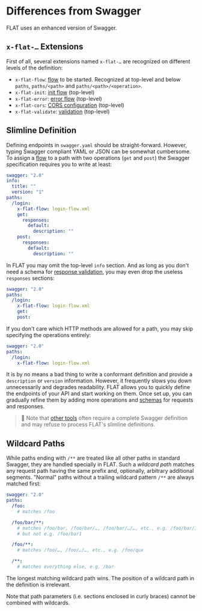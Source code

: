 # Differences from Swagger

FLAT uses an enhanced version of Swagger.

## `x-flat-…` Extensions

First of all, several extensions named `x-flat-…` are recognized on different levels of the definition:

* `x-flat-flow`: [flow](routing.md#assigning-flat-flows) to be started. Recognized at top-level and below `paths`, `paths/<path>` and `paths/<path>/<operation>`.
* `x-flat-init`: [init flow](routing.md#init-flow) (top-level)
* `x-flat-error`: [error flow](routing.md#error-flow) (top-level)
* `x-flat-cors`: [CORS configuration](cors.md) (top-level)
* `x-flat-validate`: [validation](validation.md) (top-level)

## Slimline Definition

Defining endpoints in `swagger.yaml` should be straight-forward. However, typing Swagger compliant YAML or JSON can be somewhat cumbersome. To assign a [flow](routing.md#assigning-flat-flows) to a path with two operations (`get` and `post`) the Swagger specification requires you to write at least:

```yaml
swagger: "2.0"
info:
  title: ""
  version: "1"
paths:
  /login:
    x-flat-flow: login-flow.xml
    get:
      responses:
        default:
          description: ""
    post:
      responses:
        default:
          description: ""
```

In FLAT you may omit the top-level `info` section. And as long as you don't need a schema for [response validation](validation.md), you may even drop the useless `responses` sections:

```yaml
swagger: "2.0"
paths:
  /login:
    x-flat-flow: login-flow.xml
    get:
    post:
```

If you don't care which HTTP methods are allowed for a path, you may skip specifying the operations entirely:

```yaml
swagger: "2.0"
paths:
  /login:
    x-flat-flow: login-flow.xml
```

It is by no means a bad thing to write a conformant definition and provide a `description` or `version` information. However, it frequently slows you down unnecessarily and degrades readability.
FLAT allows you to quickly define the endpoints of your API and start working on them. Once set up, you can gradually refine them by adding more operations and [schemas](validation.md) for requests and responses.

> 📎 Note that [other tools](/cookbook/swagger-docs.md) often require a complete Swagger definition and may refuse to process FLAT's slimline definitions.

## Wildcard Paths

While paths ending with `/**` are treated like all other paths in standard Swagger, they are handled specially in FLAT. Such a _wildcard path_ matches any request path having the same prefix and, optionally, arbitrary additional segments. "Normal" paths without a trailing wildcard pattern `/**` are always matched first:

```yaml
swagger: "2.0"
paths:
  /foo:
    # matches /foo

  /foo/bar/**:
    # matches /foo/bar, /foo/bar/…, /foo/bar/…/…, etc., e.g. /foo/bar/1
    # but not e.g. /foo/bar1

  /foo/**:
    # matches /foo/…, /foo/…/…, etc., e.g. /foo/qux

  /**:
    # matches everything else, e.g. /bar
```

The longest matching wildcard path wins. The position of a wildcard path in the definition is irrelevant.

Note that path parameters (i.e. sections enclosed in curly braces) cannot be combined with wildcards.
